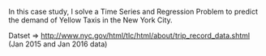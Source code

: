 In this case study, I solve a Time Series and Regression Problem to predict the demand of Yellow Taxis in the New York City.

Datset => http://www.nyc.gov/html/tlc/html/about/trip_record_data.shtml (Jan 2015 and Jan 2016 data)

